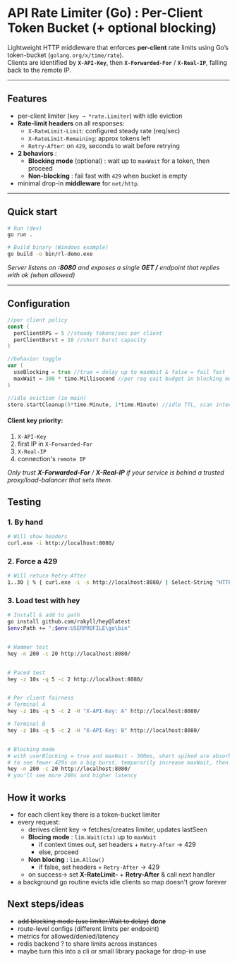# API Rate Limiter (Go) : Per-Client Token Bucket (+ optional blocking)

Lightweight HTTP middleware that enforces **per-client** rate limits using Go’s token-bucket (`golang.org/x/time/rate`).  
Clients are identified by **`X-API-Key`**, then **`X-Forwarded-For`** / **`X-Real-IP`**, falling back to the remote IP.

---

## Features
- per-client limiter (`key → *rate.Limiter`) with idle eviction
- **Rate-limit headers** on all responses:
  - `X-RateLimit-Limit`: configured steady rate (req/sec)
  - `X-RateLimit-Remaining`: approx tokens left
  - `Retry-After`: on `429`, seconds to wait before retrying
- **2 behaviors** :
  - **Blocking mode** (optional) : wait up to `maxWait` for a token, then proceed
  - **Non-blocking** : fail fast with `429` when bucket is empty
- minimal drop-in **middleware** for `net/http`.

---

## Quick start

```bash
# Run (dev)
go run .

# Build binary (Windows example)
go build -o bin/rl-demo.exe
```

*Server listens on **:8080** and exposes a single **GET /** endpoint that replies with ok (when allowed)*

---

## Configuration
```go
//per client policy
const (
  perClientRPS = 5 //steady tokens/sec per client
  perClientBurst = 10 //short burst capacity
)

//behavior toggle
var (
  useBlocking = true //true = delay up to maxWait & false = fail fast
  maxWait = 300 * time.Millisecond //per req eait budget in blocking mode
)

//idle eviction (in main)
store.startCleanup(5*time.Minute, 1*time.Minute) //idle TTL, scan interval
```

#### Client key priority:
1. `X-API-Key`
2. first IP in `X-Forwarded-For`
3. `X-Real-IP`
4. connection's `remote IP`

*Only trust **X-Forwarded-For** / **X-Real-IP** if your service is behind a trusted proxy/load-balancer that sets them.*

## Testing
### 1. By hand
```bash
# Will show headers
curl.exe -i http://localhost:8080/
```

### 2. Force a 429
```bash
# Will return Retry-After
1..30 | % { curl.exe -i -s http://localhost:8080/ | Select-String "HTTP/|X-Rate|Retry-After" }
```

### 3. Load test with hey 
```bash
# Install & add to path
go install github.com/rakyll/hey@latest
$env:Path += ";$env:USERPROFILE\go\bin"


# Hammer test
hey -n 200 -c 20 http://localhost:8080/


# Paced test
hey -z 10s -q 5 -c 2 http://localhost:8080/


# Per client fairness
# Terminal A
hey -z 10s -q 5 -c 2 -H "X-API-Key: A" http://localhost:8080/

# Terminal B
hey -z 10s -q 5 -c 2 -H "X-API-Key: B" http://localhost:8080/


# Blocking mode
# with userBlocking = true and maxWait - 300ms, short spiked are absorbed, sustained overload still yields some 429s
# to see fewer 429s on a big burst, temporarily increase maxWait, then 
hey -n 200 -c 20 http://localhost:8080/
# you'll see more 200s and higher latency
```

## How it works
- for each client key there is a token-bucket limiter
- every request: 
    - derives client key -> fetches/creates limiter, updates lastSeen
    - **Blocing mode** : `lim.Wait(ctx)` up to `maxWait` 
      - if context times out, set headers + `Retry-After` -> 429
      - else, proceed
    - **Non blocing** : `lim.Allow()`
      - if false, set headers +  `Retry-After` -> 429
    - on success-> set **X-RateLimit-** + **Retry-After** & call next handler
- a background go routine evicts idle clients so map doesn't grow forever

## Next steps/ideas
- ~~add blocking mode (use limiter.Wait to delay)~~ **done**
- route-level configs (different limits per endpoint)
- metrics for allowed/denied/latency
- redis backend ? to share limits across instances
- maybe turn this into a cli or small library package for drop-in use




